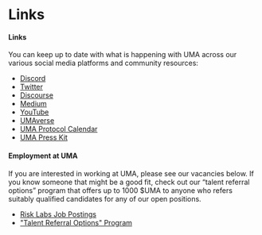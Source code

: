 # Links

#### Links <a href="#links" id="links"></a>

You can keep up to date with what is happening with UMA across our various social media platforms and community resources:

* [Discord](https://discord.umaproject.org/)
* [Twitter](https://twitter.com/UMAprotocol)
* [Discourse](https://discourse.umaproject.org/)
* [Medium](https://medium.com/uma-project)
* [YouTube](https://www.youtube.com/channel/UC-3qS7FXxCd7gBMLttmTirw/playlists)
* [UMAverse](https://projects.umaproject.org/)
* [UMA Protocol Calendar](http://calendar.umaproject.org/)
* [UMA Press Kit](https://github.com/UMAprotocol/website/tree/master/documents/press-kit)

#### Employment at UMA

If you are interested in working at UMA, please see our vacancies below. If you know someone that might be a good fit, check out our “talent referral options” program that offers up to 1000 $UMA to anyone who refers suitably qualified candidates for any of our open positions.

* [Risk Labs Job Postings](https://jobs.lever.co/risklabs)
* ["Talent Referral Options" Program](https://medium.com/uma-project/talent-referral-options-program-170bc347542a)
